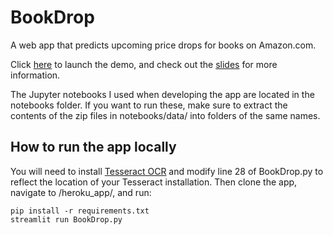 # BookDrop
A web app that predicts upcoming price drops for books on Amazon.com. 

Click [here](http://www.book-drop.site) to launch the demo, 
and check out the [slides](http://slides.book-drop.site/)
for more information.

The Jupyter notebooks I used when developing the app are located in
the notebooks folder. If you want to run these, make sure to extract
the contents of the zip files in notebooks/data/ into 
folders of the same names.

## How to run the app locally
You will need to install [Tesseract OCR](https://www.pyimagesearch.com/2017/07/10/using-tesseract-ocr-python/) and modify
line 28 of BookDrop.py to reflect the location of your Tesseract installation.
Then clone the app, navigate to /heroku_app/, and run:

```
pip install -r requirements.txt
streamlit run BookDrop.py
```

